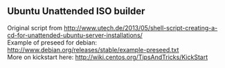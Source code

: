 Ubuntu Unattended ISO builder
-----------------------------

Original script from http://www.utech.de/2013/05/shell-script-creating-a-cd-for-unattended-ubuntu-server-installations/  
Example of preseed for debian: http://www.debian.org/releases/stable/example-preseed.txt  
More on kickstart here: http://wiki.centos.org/TipsAndTricks/KickStart  
